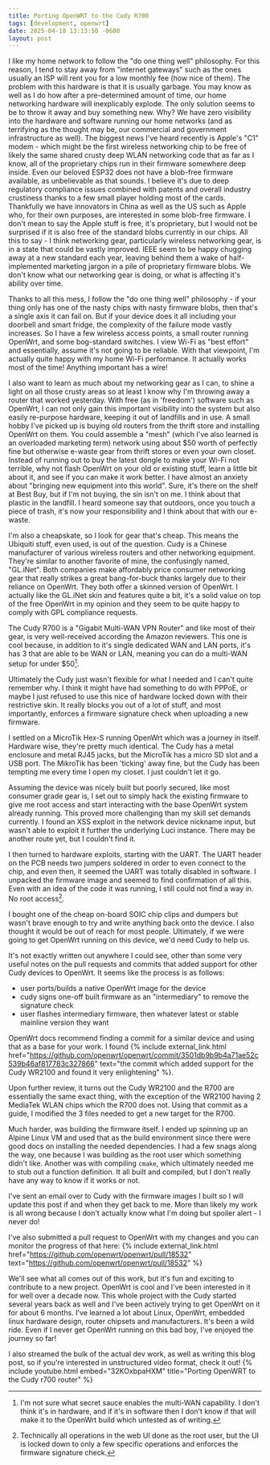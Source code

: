 ```yaml
---
title: Porting OpenWRT to the Cudy R700
tags: [development, openwrt]
date: 2025-04-18 13:13:50 -0600
layout: post
---
```


I like my home network to follow the "do one thing well" philosophy. For this reason, I tend to stay away from "internet gateways" such as the ones usually an ISP will rent you for a low monthly fee (how nice of them). The problem with this hardware is that it is usually garbage. You may know as well as I do how after a pre-determined amount of time, our home networking hardware will inexplicably explode. The only solution seems to be to throw it away and buy something new. Why? We have zero visibility into the hardware and software running our home networks (and as terrifying as the thought may be, our commercial and government infrastructure as well). The biggest news I've heard recently is Apple's "C1" modem - which might be the first wireless networking chip to be free of likely the same shared crusty deep WLAN networking code that as far as I know, all of the proprietary chips run in their firmware somewhere deep inside. Even our beloved ESP32 does not have a blob-free firmware available, as unbelievable as that sounds. I believe it's due to deep regulatory compliance issues combined with patents and overall industry crustiness thanks to a few small player holding most of the cards. Thankfully we have innovators in China as well as the US such as Apple who, for their own purposes, are interested in some blob-free firmware. I don't mean to say the Apple stuff is free, it's proprietary, but I would not be surprised if it is also free of the standard blobs currently in our chips. All this to say - I think networking gear, particularly wireless networking gear, is in a state that could be vastly improved. IEEE seem to be happy chugging away at a new standard each year, leaving behind them a wake of half-implemented marketing jargon in a pile of proprietary firmware blobs. We don't know what our networking gear is doing, or what is affecting it's ability over time.

Thanks to all this mess, I follow the "do one thing well" philosophy - if your thing only has one of the nasty chips with nasty firmware blobs, then that's a single axis it can fail on. But if your device does it all including your doorbell and smart fridge, the complexity of the failure mode vastly increases. So I have a few wireless access points, a small router running OpenWrt, and some bog-standard switches. I view Wi-Fi as "best effort" and essentially, assume it's not going to be reliable. With that viewpoint, I'm actually quite happy with my home Wi-Fi performance. It actually works most of the time! Anything important has a wire!

I also want to learn as much about my networking gear as I can, to shine a light on all those crusty areas so at least I know why I'm throwing away a router that worked yesterday. With free (as in 'freedom') software such as OpenWrt, I can not only gain this important visibility into the system but also easily re-purpose hardware, keeping it out of landfills and in use. A small hobby I've picked up is buying old routers from the thrift store and installing OpenWrt on them. You could assemble a "mesh" (which I've also learned is an overloaded marketing term) network using about $50 worth of perfectly fine but otherwise e-waste gear from thrift stores or even your own closet. Instead of running out to buy the latest dongle to make your Wi-Fi not terrible, why not flash OpenWrt on your old or existing stuff, learn a little bit about it, and see if you can make it work better. I have almost an anxiety about "bringing new equipment into this world". Sure, it's there on the shelf at Best Buy, but if I'm not buying, the sin isn't on me. I think about that plastic in the landfill. I heard someone say that outdoors, once you touch a piece of trash, it's now your responsibility and I think about that with our e-waste.

I'm also a cheapskate, so I look for gear that's cheap. This means the Ubiquiti stuff, even used, is out of the question. Cudy is a Chinese manufacturer of various wireless routers and other networking equipment. They're similar to another favorite of mine, the confusingly named, "GL.iNet". Both companies make affordably price consumer networking gear that really strikes a great bang-for-buck thanks largely due to their reliance on OpenWrt. They both offer a skinned version of OpenWrt. I actually like the GL.iNet skin and features quite a bit, it's a solid value on top of the free OpenWrt in my opinion and they seem to be quite happy to comply with GPL compliance requests.

The Cudy R700 is a "Gigabit Multi-WAN VPN Router" and like most of their gear, is very well-received according the Amazon reviewers. This one is cool because, in addition to it's single dedicated WAN and LAN ports, it's has 3 that are able to be WAN or LAN, meaning you can do a multi-WAN setup for under $50[^1].

Ultimately the Cudy just wasn't flexible for what I needed and I can't quite remember why. I think it might have had something to do with PPPoE, or maybe I just refused to use this nice of hardware locked down with their restrictive skin. It really blocks you out of a lot of stuff, and most importantly, enforces a firmware signature check when uploading a new firmware.

I settled on a MicroTik Hex-S running OpenWrt which was a journey in itself. Hardware wise, they're pretty much identical. The Cudy has a metal enclosure and metal RJ45 jacks, but the MicroTik has a micro SD slot and a USB port. The MikroTik has been 'ticking' away fine, but the Cudy has been tempting me every time I open my closet. I just couldn't let it go.

Assuming the device was nicely built but poorly secured, like most consumer grade gear is, I set out to simply hack the existing firmware to give me root access and start interacting with the base OpenWrt system already running. This proved more challenging than my skill set demands currently. I found an XSS exploit in the network device nickname input, but wasn't able to exploit it further the underlying Luci instance. There may be another route yet, but I couldn't find it.

I then turned to hardware exploits, starting with the UART. The UART header on the PCB needs two jumpers soldered in order to even connect to the chip, and even then, it seemed the UART was totally disabled in software. I unpacked the firmware image and seemed to find confirmation of all this. Even with an idea of the code it was running, I still could not find a way in. No root access[^2].

I bought one of the cheap on-board SOIC chip clips and dumpers but wasn't brave enough to try and write anything back onto the device. I also thought it would be out of reach for most people. Ultimately, if we were going to get OpenWrt running on this device, we'd need Cudy to help us.

It's not exactly written out anywhere I could see, other than some very useful notes on the pull requests and commits that added support for other Cudy devices to OpenWrt. It seems like the process is as follows:
- user ports/builds a native OpenWrt image for the device
- cudy signs one-off built firmware as an "intermediary" to remove the signature check
- user flashes intermediary firmware, then whatever latest or stable mainline version they want

OpenWrt docs recommend finding a commit for a similar device and using that as a base for your work. I found {% include external_link.html href="https://github.com/openwrt/openwrt/commit/3501db9b9b4a71ae52c539b46af817783c327866" text="the commit which added support for the Cudy WR2100 and found it very enlightening" %}.

Upon further review, it turns out the Cudy WR2100 and the R700 are essentially the same exact thing, with the exception of the WR2100 having 2 MediaTek WLAN chips which the R700 does not. Using that commit as a guide, I modified the 3 files needed to get a new target for the R700.

Much harder, was building the firmware itself. I ended up spinning up an Alpine Linux VM and used that as the build environment since there were good docs on installing the needed dependencies. I had a few snags along the way, one because I was building as the root user which something didn't like. Another was with compiling `cmake`, which ultimately needed me to stub out a function definition. It all built and compiled, but I don't really have any way to know if it works or not.

I've sent an email over to Cudy with the firmware images I built so I will update this post if and when they get back to me. More than likely my work is all wrong because I don't actually know what I'm doing but spoiler alert - I never do!

I've also submitted a pull request to OpenWrt with my changes and you can monitor the progress of that here: {% include external_link.html href="https://github.com/openwrt/openwrt/pull/18532" text="https://github.com/openwrt/openwrt/pull/18532" %}

We'll see what all comes out of this work, but it's fun and exciting to contribute to a new project. OpenWrt is cool and I've been interested in it for well over a decade now. This whole project with the Cudy started several years back as well and I've been actively trying to get OpenWrt on it for about 6 months. I've learned a lot about Linux, OpenWrt, embedded linux hardware design, router chipsets and manufacturers. It's been a wild ride. Even if I never get OpenWrt running on this bad boy, I've enjoyed the journey so far!

I also streamed the bulk of the actual dev work, as well as writing this blog post, so if you're interested in unstructured video format, check it out! {% include youtube.html embed="32KOxbpaHXM" title="Porting OpenWRT to the Cudy r700 router" %}

[^1]: I'm not sure what secret sauce enables the multi-WAN capability. I don't think it's in hardware, and if it's in software then I don't know if that will make it to the OpenWrt build which untested as of writing.

[^2]: Technically all operations in the web UI done as the root user, but the UI is locked down to only a few specific operations and enforces the firmware signature check.
